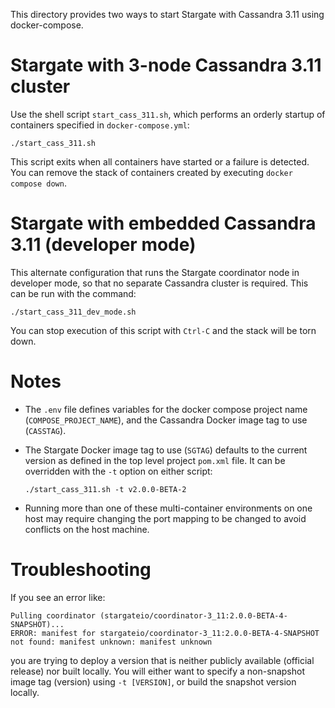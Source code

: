 This directory provides two ways to start Stargate with Cassandra 3.11 using docker-compose.

# Stargate with 3-node Cassandra 3.11 cluster

Use the shell script `start_cass_311.sh`, which performs an orderly startup of containers 
specified in `docker-compose.yml`:

`./start_cass_311.sh`

This script exits when all containers have started or a failure is detected. You can remove
the stack of containers created by executing `docker compose down`.

# Stargate with embedded Cassandra 3.11 (developer mode)

This alternate configuration that runs the Stargate coordinator node in developer mode, so that no
separate Cassandra cluster is required. This can be run with the command:

`./start_cass_311_dev_mode.sh`

You can stop execution of this script with `Ctrl-C` and the stack will be torn down.

# Notes

* The `.env` file defines variables for the docker compose project name (`COMPOSE_PROJECT_NAME`),
  and the Cassandra Docker image tag to use (`CASSTAG`).

* The Stargate Docker image tag to use (`SGTAG`) defaults to the current version as defined in the
  top level project `pom.xml` file. It can be overridden with the `-t` option on either script:

  `./start_cass_311.sh -t v2.0.0-BETA-2`

* Running more than one of these multi-container environments on one host may require
  changing the port mapping to be changed to avoid conflicts on the host machine.

# Troubleshooting

If you see an error like:
```
Pulling coordinator (stargateio/coordinator-3_11:2.0.0-BETA-4-SNAPSHOT)...
ERROR: manifest for stargateio/coordinator-3_11:2.0.0-BETA-4-SNAPSHOT not found: manifest unknown: manifest unknown
```

you are trying to deploy a version that is neither publicly available (official release) nor built locally.
You will either want to specify a non-snapshot image tag (version) using `-t [VERSION]`, or build the snapshot version locally.
